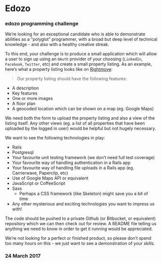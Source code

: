 # Edozo

### edozo programming challenge

We’re looking for an exceptional candidate who is able to demonstrate
abilities as a “polyglot” programmer, with a broad but deep level of
technical knowledge - and also with a healthy creative streak.

To this end, your challenge is to produce a small application which will
allow a user to sign up using an ``OAuth`` provider of your choosing
(``LinkedIn``, ``Facebook``, ``Twitter``, etc) and create a small property
listing. As an example, here’s what a property listing looks like on
[Rightmove][1]:

> Our property listing should have the following features:

* A description
* Key features
* One or more images
* A floor plan
* A geocoded location which can be shown on a map (eg. Google Maps)

We need both the form to upload the property listing and also a view of
the listing itself. Any other views (eg. a list of all properties that
have been uploaded by the logged in user) would be helpful but not
hugely necessary.

We want to see the following technologies in play:
- Rails
- Postgresql
- Your favourite unit testing framework (we don’t need full test coverage)
- Your favourite way of handling authentication in a Rails app
- Your favourite way of handling file uploads in a Rails app (eg.
  Carrierwave, Paperclip, etc)
- Use of Google Maps API or equivalent
- JavaScript or CoffeeScript
- Sass
  - Perhaps a CSS framework (like Skeleton) might save you a bit of time
- Any other mysterious and exciting technologies you want to impress us
  with!

The code should be pushed to a private Github (or Bitbucket, or equivalent)
repository which we can then check out for review. A README file telling us
anything we need to know in order to get it running would be appreciated.

We’re not looking for a perfect or finished product, so please don’t
spend too many hours on this - we just want to see a demonstration of
your skills.

### 24 March 2017

[1]: http://www.rightmove.co.uk/property-for-sale/property-59186501.html
